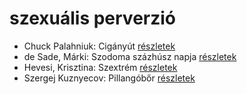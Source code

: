 # szexuális perverzió

- Chuck Palahniuk: Cigányút [részletek](_details/%7Bopf.creator%7D.md#id_662)
- de Sade, Márki: Szodoma százhúsz napja [részletek](_details/%7Bopf.creator%7D.md#id_1216)
- Hevesi, Krisztina: Szextrém [részletek](_details/%7Bopf.creator%7D.md#id_986)
- Szergej Kuznyecov: Pillangóbőr [részletek](_details/%7Bopf.creator%7D.md#id_527)